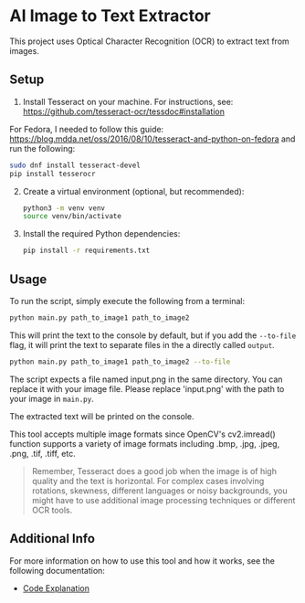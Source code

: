 # AI Image to Text Extractor

This project uses Optical Character Recognition (OCR) to extract text from images.

## Setup

1. Install Tesseract on your machine. For instructions, see: https://github.com/tesseract-ocr/tessdoc#installation

For Fedora, I needed to follow this guide: https://blog.mdda.net/oss/2016/08/10/tesseract-and-python-on-fedora and run the following:

```bash
sudo dnf install tesseract-devel
pip install tesserocr
```

2. Create a virtual environment (optional, but recommended):

    ```bash
    python3 -m venv venv
    source venv/bin/activate
    ```

3. Install the required Python dependencies:

    ```bash
    pip install -r requirements.txt
    ```

## Usage

To run the script, simply execute the following from a terminal:

```bash
python main.py path_to_image1 path_to_image2
```

This will print the text to the console by default, but if you add the `--to-file` flag, it will print the text to separate files in the a directly called `output`.

```bash
python main.py path_to_image1 path_to_image2 --to-file
```


The script expects a file named input.png in the same directory. You can replace it with your image file. Please replace 'input.png' with the path to your image in `main.py`.

The extracted text will be printed on the console.

This tool accepts multiple image formats since OpenCV's cv2.imread() function supports a variety of image formats including .bmp, .jpg, .jpeg, .png, .tif, .tiff, etc.

> Remember, Tesseract does a good job when the image is of high quality and the text is horizontal. For complex cases involving rotations, skewness, different languages or noisy backgrounds, you might have to use additional image processing techniques or different OCR tools.


## Additional Info

For more information on how to use this tool and how it works, see the following documentation:

* [Code Explanation](code-explanation.md)

